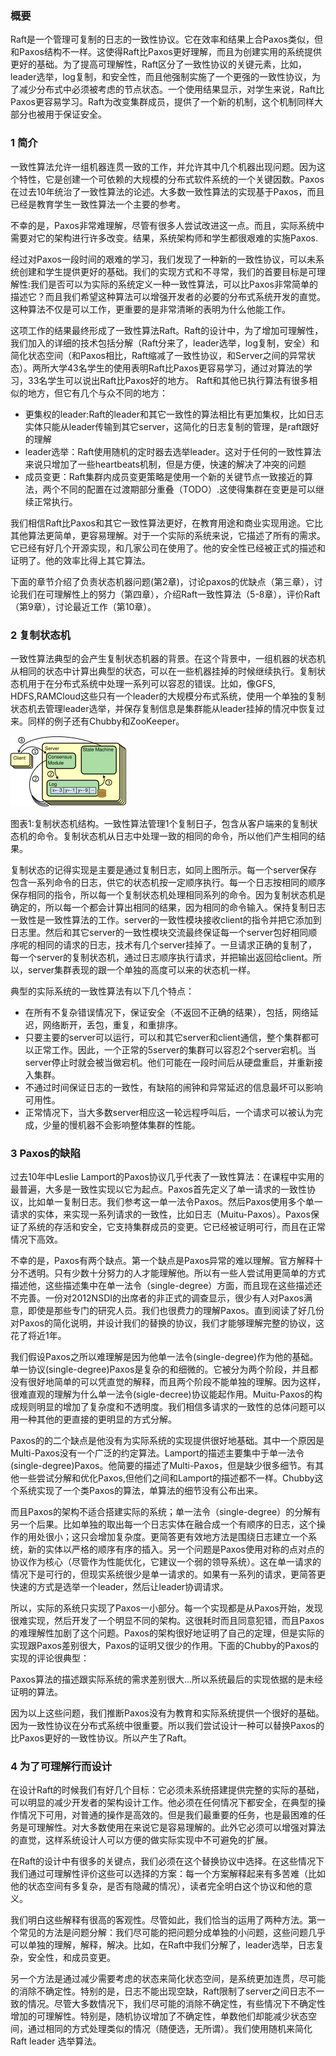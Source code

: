 ### 概要
Raft是一个管理可复制的日志的一致性协议。它在效率和结果上合Paxos类似，但和Paxos结构不一样。这使得Raft比Paxos更好理解，而且为创建实用的系统提供更好的基础。为了提高可理解性，Raft区分了一致性协议的关键元素，比如，leader选举，log复制，和安全性，而且他强制实施了一个更强的一致性协议，为了减少分布式中必须被考虑的节点状态。一个使用结果显示，对学生来说，Raft比Paxos更容易学习。Raft为改变集群成员，提供了一个新的机制，这个机制同样大部分也被用于保证安全。
### 1 简介
一致性算法允许一组机器连贯一致的工作，并允许其中几个机器出现问题。因为这个特性，它是创建一个可依赖的大规模的分布式软件系统的一个关键因数。Paxos在过去10年统治了一致性算法的论述。大多数一致性算法的实现基于Paxos，而且已经是教育学生一致性算法一个主要的参考。

不幸的是，Paxos非常难理解，尽管有很多人尝试改进这一点。而且，实际系统中需要对它的架构进行许多改变。结果，系统架构师和学生都很艰难的实施Paxos.

经过对Paxos一段时间的艰难的学习，我们发现了一种新的一致性协议，可以未系统创建和学生提供更好的基础。我们的实现方式和不寻常，我们的首要目标是可理解性:我们是否可以为实际的系统定义一种一致性算法，可以比Paxos非常简单的描述它？而且我们希望这种算法可以增强开发者的必要的分布式系统开发的直觉。这种算法不仅是可以工作，更重要的是非常清晰的表明为什么他能工作。

这项工作的结果最终形成了一致性算法Raft。Raft的设计中，为了增加可理解性，我们加入的详细的技术包括分解（Raft分来了，leader选举，log复制，安全）和简化状态空间（和Paxos相比，Raft缩减了一致性协议，和Server之间的异常状态）。两所大学43名学生的使用表明Raft比Paxos更容易学习，通过对算法的学习，33名学生可以说出Raft比Paxos好的地方。
  Raft和其他已执行算法有很多相似的地方，但它有几个与众不同的地方：
* 更集权的leader:Raft的leader和其它一致性的算法相比有更加集权，比如日志实体只能从leader传输到其它server，这简化的日志复制的管理，是raft跟好的理解
* leader选举：Raft使用随机的定时器去选举leader。这对于任何的一致性算法来说只增加了一些heartbeats机制，但是方便，快速的解决了冲突的问题
* 成员变更：Raft集群内成员变更策略是使用一个新的关键节点一致接近的算法，两个不同的配置在过渡期部分重叠（TODO）.这使得集群在变更是可以继续正常执行。

我们相信Raft比Paxos和其它一致性算法更好，在教育用途和商业实现用途。它比其他算法更简单，更容易理解。对于一个实际的系统来说，它描述了所有的需求。它已经有好几个开源实现，和几家公司在使用了。他的安全性已经被正式的描述和证明了。他的效率比得上其它算法。

下面的章节介绍了负责状态机器问题(第2章)，讨论paxos的优缺点（第三章），讨论我们在可理解性上的努力（第四章），介绍Raft一致性算法（5-8章），评价Raft（第9章），讨论最近工作（第10章）。
### 2 复制状态机
一致性算法典型的会产生复制状态机器的背景。在这个背景中，一组机器的状态机从相同的状态中计算出典型的状态，可以在一些机器挂掉的时候继续执行。复制状态机用于在分布式系统中处理一系列可以容忍的错误。比如，像GFS, HDFS,RAMCloud这些只有一个leader的大规模分布式系统，使用一个单独的复制状态机去管理leader选举，并保存复制信息是集群能从leader挂掉的情况中恢复过来。同样的例子还有Chubby和ZooKeeper。

  ![图表1](./figure1.png)

图表1:复制状态机结构。一致性算法管理1个复制日子，包含从客户端来的复制状态机的命令。复制状态机从日志中处理一致的相同的命令，所以他们产生相同的结果。

复制状态的记得实现是主要是通过复制日志，如同上图所示。每一个server保存包含一系列命令的日志，供它的状态机按一定顺序执行。每一个日志按相同的顺序保存相同的指令，所以每一个复制状态机处理相同系列的命令。因为复制状态机是确定的，所以每一个都会计算出相同的结果，因为相同的命令输入。保持复制日志一致性是一致性算法的工作。server的一致性模块接收client的指令并把它添加到日志里。然后和其它server的一致性模块交流最终保证每一个server包好相同顺序呢的相同的请求的日志，技术有几个server挂掉了。一旦请求正确的复制了，每一个server的复制状态机，通过日志顺序执行请求，并把输出返回给client。所以，server集群表现的跟一个单独的高度可以来的状态机一样。

典型的实际系统的一致性算法有以下几个特点：
* 在所有不复杂错误情况下，保证安全（不返回不正确的结果），包括，网络延迟，网络断开，丢包，重复，和重排序。
* 只要主要的server可以运行，可以和其它server和client通信，整个集群都可以正常工作。因此，一个正常的5server的集群可以容忍2个server宕机。当server停止时就会被当做宕机。他们可能在一段时间后从硬盘重启，并重新接入集群。
* 不通过时间保证日志的一致性，有缺陷的闹钟和异常延迟的信息最坏可以影响可用性。
* 正常情况下，当大多数server相应这一轮远程呼叫后，一个请求可以被认为完成，少量的慢机器不会影响整体集群的性能。
### 3 Paxos的缺陷
过去10年中Leslie Lamport的Paxos协议几乎代表了一致性算法：在课程中实用的最普遍，大多是一致性实现以它为起点。Paxos首先定义了单一请求的一致性协议，比如单一复制日志。我们参考这一单一法令Paxos。然后Paxos使用多个单一请求的实体，来实现一系列请求的一致性，比如日志（Muitu-Paxos）。Paxos保证了系统的存活和安全，它支持集群成员的变更。它已经被证明可行，而且在正常情况下高效。

不幸的是，Paxos有两个缺点。第一个缺点是Paxos异常的难以理解。官方解释十分不透明。只有少数十分努力的人才能理解他。所以有一些人尝试用更简单的方式描述他，这些描述集中在单一法令（single-degree）方面，而且现在这些描述还不完善。一份对2012NSDI的出席者的非正式的调查显示，很少有人对Paxos满意，即使是那些专门的研究人员。我们也很费力的理解Paxos。直到阅读了好几份对Paxos的简化说明，并设计我们的替换的协议，我们才能够理解完整的协议，这花了将近1年。

我们假设Paxos之所以难理解是因为他单一法令(single-degree)作为他的基础。单一协议(single-degree)Paxos是复杂的和细微的。它被分为两个阶段，并且都没有很好地简单的可以凭直觉的解释，而且两个阶段不能单独的理解。因为这样，很难直观的理解为什么单一法令(sigle-decree)协议能起作用。Muitu-Paxos的构成规则明显的增加了复杂度和不透明度。我们相信多请求的一致性的总体问题可以用一种其他的更直接的更明显的方式分解。
  
Paxos的的二个缺点是他没有为实际系统的实现提供很好地基础。其中一个原因是Multi-Paxos没有一个广泛的约定算法。Lamport的描述主要集中于单一法令(single-degree)Paxos。他简要的描述了Multi-Paxos，但是缺少很多细节。有其他一些尝试分解和优化Paxos,但他们之间和Lamport的描述都不一样。Chubby这个系统实现了一个类Paxos的算法，单算法的细节没有公布出来。

而且Paxos的架构不适合搭建实际的系统；单一法令（single-degree）的分解有另一个后果。比如单独的取出每一个日志实体在融合成一个有顺序的日志，这个操作的用处很小；这只会增加复杂度。更简答更有效地方法是围绕日志建立一个系统，新的实体以严格的顺序有序的插入。另一个问题是Paxos使用对称的点对点的协议作为核心（尽管作为性能优化，它建议一个弱的领导系统）。这在单一请求的情况下是可行的，但现实系统很少是单一请求的。如果有一系列的请求，更简答更快速的方式是选举一个leader，然后让leader协调请求。

所以，实际的系统只实现了Paxos一小部分。每一个实现都是从Paxos开始，发现很难实现，然后开发了一个明显不同的架构。这很耗时而且同意犯错，而且Paxos的难理解性加剧了这个问题。Paxos的架构很好地证明了自己的定理，但是实际的实现跟Paxos差别很大，Paxos的证明又很少的作用。下面的Chubby的Paxos的实现的评论很典型：

Paxos算法的描述跟实际系统的需求差别很大...所以系统最后的实现依据的是未经证明的算法。

因为以上这些问题，我们推断Paxos没有为教育和实际系统提供一个很好的基础。因为一致性协议在分布式系统中很重要。所以我们尝试设计一种可以替换Paxos的比Paxos更好的一致性协议。所以产生了Raft。
### 4 为了可理解行而设计 
在设计Raft的时候我们有好几个目标：它必须未系统搭建提供完整的实际的基础，可以明显的减少开发者的架构设计工作。他必须在任何情况下都安全，在典型的操作情况下可用，对普通的操作是高效的。但是我们最重要的任务，也是最困难的任务是可理解性。对大多数使用在来说它是容易理解的。此外它必须可以增强对算法的直觉，这样系统设计人可以方便的做实际实现中不可避免的扩展。

在Raft的设计中有很多的关键点，我们必须在这个替换协议中选择。在这些情况下我们通过可理解性评价这些可以选择的方案：每一个方案解释起来有多苦难（比如他的状态空间有多复杂，是否有隐藏的情况），读者完全明白这个协议和他的意义。

我们明白这些解释有很高的客观性。尽管如此，我们恰当的运用了两种方法。第一个常见的方法是问题分解：我们尽可能的把问题分成单独的小问题，这些问题几乎可以单独的理解，解释，解决。比如，在Raft中我们分解了，leader选举，日志复杂，安全性，和成员变更。

另一个方法是通过减少需要考虑的状态来简化状态空间，是系统更加连贯，尽可能的消除不确定性。特别的是，日志不能出现空缺，Raft限制了server之间日志不一致的情况。尽管大多数情况下，我们尽可能的消除不确定性，有些情况下不确定性增加的可理解性。特别是，随机协议增加了不确定性，单数他们却能减少状态空间，通过相同的方式处理类似的情况（随便选，无所谓）。我们使用随机来简化Raft leader 选举算法。
